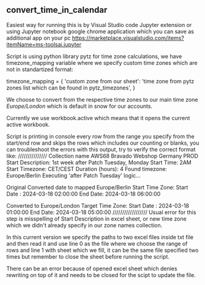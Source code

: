 **convert_time_in_calendar**
------------------------

Easiest way for running this is by Visual Studio code Jupyter extension or using Jupyter notebook google chrome application which you can save as additional app on your pc
https://marketplace.visualstudio.com/items?itemName=ms-toolsai.jupyter

Script is using python library pytz for time zone calculations, we have timezone_mapping variable where we specify custom time zones which are not in standartized format: 

timezone_mapping = {
    'custom zone from our sheet': 'time zone from pytz zones list which can be found in pytz_timezones', 
}

We choose to convert from the respective time zones to our main time zone *Europe/London* which is default in snow for our accounts.

Currently we use workbook.active which means that it opens the current active workbook.

Script is printing in console every row from the range you specify from the start/end row and skips the rows which includes our counting or blanks, you can troubleshoot the errors with this output, try to verify the correct format like:
///////////////
Collection name AWS68 Bravado Webshop Germany PROD
Start Description: 1st week after Patch Tuesday, Monday
Start Time: 2AM
Start Timezone: CET/CEST
Duration (hours): 4
Found timezone: Europe/Berlin
Executing 'after Patch Tuesday' logic...

Original Converted date to mapped Europe/Berlin Start Time Zone:
Start Date : 2024-03-18 02:00:00
End Date: 2024-03-18 06:00:00

Converted to Europe/London Target Time Zone:
Start Date : 2024-03-18 01:00:00
End Date: 2024-03-18 05:00:00
//////////////////
Usual error for this step is misspelling of Start Description in excel sheet, or new time zone which we didn't already specify in our zone names collection.

In this current version we specify the paths to two excel files inside txt file and then read it and use line 0 as the file where we choose the range of rows and line 1 with sheet which we fill, it can be the same file specified two times but remember to close the sheet before running the script.

There can be an error because of opened excel sheet which denies rewriting on top of it and needs to be closed for the scipt to update the file.
